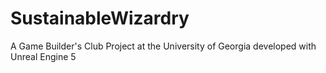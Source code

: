 # SustainableWizardry

A Game Builder's Club Project at the University of Georgia developed with Unreal Engine 5
